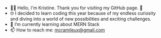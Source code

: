 - 🫶🏽 Hello, I'm Kristine. Thank you for visiting my GitHub page. 🙂
- 🤓 I decided to learn coding this year because of my endless curiosity and diving into a world of new possibilities and exciting challenges.
- 🌱 I’m currently learning about MERN Stack
- 📫 How to reach me: mcramileux@gmail.com

<!--
**mcramileux/mcramileux** is a ✨ _special_ ✨ repository because its `README.md` (this file) appears on your GitHub profile.

Here are some ideas to get you started:

-->
